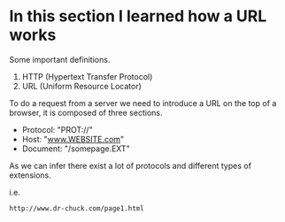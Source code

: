 # In this section I learned how a URL works

Some important definitions.

1. HTTP (Hypertext Transfer Protocol)
2. URL (Uniform Resource Locator)

To do a request from a server we need to introduce
a URL on the top of a browser, it is composed of three sections.

- Protocol: "PROT://"
- Host: "www.WEBSITE.com"
- Document: "/somepage.EXT"

As we can infer there exist a lot of protocols and different types of extensions. 

i.e.

```html
http://www.dr-chuck.com/page1.html
```
